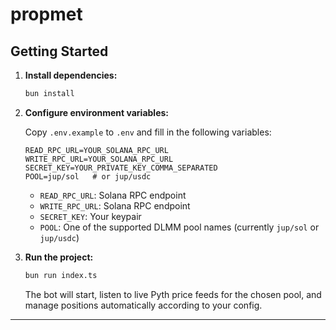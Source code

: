 # propmet

## Getting Started

1. **Install dependencies:**
   ```bash
   bun install
   ```

2. **Configure environment variables:**

   Copy `.env.example` to `.env` and fill in the following variables:
   ```
   READ_RPC_URL=YOUR_SOLANA_RPC_URL
   WRITE_RPC_URL=YOUR_SOLANA_RPC_URL
   SECRET_KEY=YOUR_PRIVATE_KEY_COMMA_SEPARATED
   POOL=jup/sol   # or jup/usdc
   ```

   - `READ_RPC_URL`: Solana RPC endpoint
   - `WRITE_RPC_URL`: Solana RPC endpoint
   - `SECRET_KEY`: Your keypair  
   - `POOL`: One of the supported DLMM pool names (currently `jup/sol` or `jup/usdc`)

3. **Run the project:**
   ```bash
   bun run index.ts
   ```
   The bot will start, listen to live Pyth price feeds for the chosen pool, and manage positions automatically according to your config.

---
 